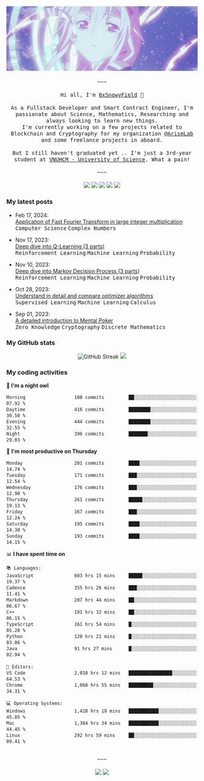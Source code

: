 <div align='center'>
<img src="./assets/banner.gif" alt="Banner" width="1000" />
  <samp>
    </br></br>~~~</br></br>
    Hi all, I'm <a href="https://snowyfield.me/">0xSnowyField</a> 🧸
    </br></br>
    As a Fullstack Developer and Smart Contract Engineer, I'm passionate about Science, Mathematics, Researching and always looking to learn new things.</br> I'm currently working on a few projects related to Blockchain and Cryptography for my organization <a href="https://github.com/ArismLab">@ArismLab</a> and some freelance projects in aboard.
    </br></br>
    But I still haven't graduated yet .. I'm just a 3rd-year student at <a href="https://en.hcmus.edu.vn/">VNUHCM - University of Science</a>. What a pain!
    </br></br>~~~</br></br>
  </samp>
  <a href = "https://wakatime.com/@SnowyField1906" target="_blank"><img src="https://img.shields.io/badge/-Wakatime-000000?style=for-the-badge&logo=wakatime&logoColor=white"></a>
  <a href="https://linkedin.com/in/NHThuan" target="_blank"><img src="https://img.shields.io/badge/-LinkedIn-0A66C2?style=for-the-badge&logo=linkedin&logoColor=white"></a>
  <a href="https://stackoverflow.com/users/17358240/snowyfield" target="_blank"><img src="https://img.shields.io/badge/StackOverflow-F58025?style=for-the-badge&logo=stackoverflow&logoColor=white" target="_blank"></a>
  <a href="https://facebook.com/SnowyField1906" target="_blank"><img src="https://img.shields.io/badge/-Facebook-0A66C2?style=for-the-badge&logo=facebook&logoColor=white"></a>
  <a href="https://x.com/SnowyField1906" target="_blank"><img src="https://img.shields.io/badge/-Twitter-000000?style=for-the-badge&logo=x&logoColor=white"></a>
</div>

### My latest posts

- Feb 17, 2024\: <br/>
  <a href="https://www.snowyfield.me/posts/ung-dung-fast-fourier-transform-trong-phep-nhan-so-nguyen-lon" target="_blank">Application of Fast Fourier Transform in large integer multiplication</a><br/>
  <kbd>Computer Science</kbd> <kbd>Complex Numbers</kbd>
  
- Nov 17, 2023\: <br/>
  <a href="https://www.snowyfield.me/posts/hieu-sau-ve-q-learning-phan-1" target="_blank">Deep dive into Q-Learning (3 parts)</a><br/>
  <kbd>Reinforcement Learning</kbd> <kbd>Machine Learning</kbd> <kbd>Probability</kbd>
  
- Nov 10, 2023\: <br/>
  <a href="https://www.snowyfield.me/posts/hieu-sau-ve-markov-decision-process-phan-1" target="_blank">Deep dive into Markov Decision Process (3 parts)</a><br/>
  <kbd>Reinforcement Learning</kbd> <kbd>Machine Learning</kbd> <kbd>Probability</kbd>
  
- Oct 28, 2023\: <br/>
  <a href="https://www.snowyfield.me/posts/tim-hieu-chi-tiet-va-so-sanh-cac-thuat-toan-optimizer" target="_blank">Understand in detail and compare optimizer algorithms</a><br/>
  <kbd>Supervised Learning</kbd> <kbd>Machine Learning</kbd> <kbd>Calculus</kbd>
  
- Sep 01, 2023\: <br/>
  <a href="https://www.snowyfield.me/posts/gioi-thieu-chi-tiet-ve-bai-toan-mental-poker" target="_blank">A detailed introduction to Mental Poker</a><br/>
  <kbd>Zero Knowledge</kbd> <kbd>Cryptography</kbd> <kbd>Discrete Mathematics</kbd>

### My GitHub stats

<div align="center">
  <img src="https://github-readme-streak-stats.herokuapp.com?user=SnowyFIeld1906&theme=swift&hide_border=true&date_format=M%20j%5B%2C%20Y%5D&card_width=1000" alt="GitHub Streak" />
  <img src='http://github-profile-summary-cards.vercel.app/api/cards/profile-details?username=SnowyFIeld1906&theme=swift' width='1000px'/>
</div>

### My coding activities

<!--START_SECTION:waka-->
**🦉 I'm a night owl** 

```text
Morning                  108 commits         ██░░░░░░░░░░░░░░░░░░░░░░░   07.92 % 
Daytime                  416 commits         ████████░░░░░░░░░░░░░░░░░   30.50 % 
Evening                  444 commits         ████████░░░░░░░░░░░░░░░░░   32.55 % 
Night                    396 commits         ███████░░░░░░░░░░░░░░░░░░   29.03 % 
```
📅 **I'm most productive on Thursday** 

```text
Monday                   201 commits         ████░░░░░░░░░░░░░░░░░░░░░   14.74 % 
Tuesday                  171 commits         ███░░░░░░░░░░░░░░░░░░░░░░   12.54 % 
Wednesday                176 commits         ███░░░░░░░░░░░░░░░░░░░░░░   12.90 % 
Thursday                 261 commits         █████░░░░░░░░░░░░░░░░░░░░   19.13 % 
Friday                   167 commits         ███░░░░░░░░░░░░░░░░░░░░░░   12.24 % 
Saturday                 195 commits         ████░░░░░░░░░░░░░░░░░░░░░   14.30 % 
Sunday                   193 commits         ████░░░░░░░░░░░░░░░░░░░░░   14.15 % 
```


📊 **I have spent time on** 

```text
📚 Languages: 
JavaScript               603 hrs 15 mins     █████░░░░░░░░░░░░░░░░░░░░   19.37 % 
Cadence                  355 hrs 26 mins     ███░░░░░░░░░░░░░░░░░░░░░░   11.41 % 
Markdown                 207 hrs 44 mins     ██░░░░░░░░░░░░░░░░░░░░░░░   06.67 % 
C++                      191 hrs 32 mins     ██░░░░░░░░░░░░░░░░░░░░░░░   06.15 % 
TypeScript               161 hrs 54 mins     █░░░░░░░░░░░░░░░░░░░░░░░░   05.20 % 
Python                   120 hrs 21 mins     █░░░░░░░░░░░░░░░░░░░░░░░░   03.86 % 
Java                     91 hrs 27 mins      █░░░░░░░░░░░░░░░░░░░░░░░░   02.94 % 

📑 Editors: 
VS Code                  2,010 hrs 12 mins   ████████████████░░░░░░░░░   64.53 % 
Chrome                   1,068 hrs 55 mins   █████████░░░░░░░░░░░░░░░░   34.31 % 

💻 Operating Systems: 
Windows                  1,428 hrs 18 mins   ███████████░░░░░░░░░░░░░░   45.85 % 
Mac                      1,384 hrs 34 mins   ███████████░░░░░░░░░░░░░░   44.45 % 
Linux                    292 hrs 59 mins     ██░░░░░░░░░░░░░░░░░░░░░░░   09.41 % 
```

<div align='center'><samp></br>~~~</br></br></samp><img src='http://img.shields.io/badge/3.1%20thousand%20coding%20hours-black?style=for-the-badge' /> <img src='https://img.shields.io/badge/3.5%20million%20lines%20of%20code-black?style=for-the-badge' /></div>


<!--END_SECTION:waka-->
